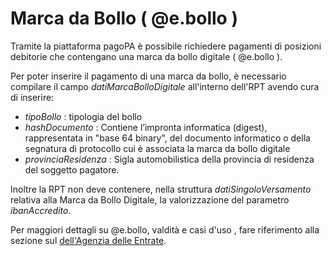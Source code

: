 Marca da Bollo ( @e.bollo )
===================

Tramite la piattaforma pagoPA è possibile richiedere pagamenti di posizioni debitorie che contengano una marca da bollo digitale ( @e.bollo ).

Per poter inserire il pagamento di una marca da bollo, è necessario compilare il campo _datiMarcaBolloDigitale_ all'interno dell'RPT avendo cura di inserire:

- _tipoBollo_ : tipologia del bollo
- _hashDocumento_ : Contiene l’impronta informatica (digest), rappresentata in "base 64 binary", del documento informatico o della segnatura di protocollo cui è associata la marca da bollo digitale
- _provinciaResidenza_ : Sigla automobilistica della provincia di residenza del soggetto pagatore.

Inoltre la RPT non deve contenere, nella struttura
*datiSingoloVersamento* relativa alla Marca da Bollo Digitale, la
valorizzazione del parametro *ibanAccredito*.

Per maggiori dettagli su @e.bollo, valdità e casi d'uso , fare riferimento alla sezione sul  [dell'Agenzia delle Entrate](https://www.agenziaentrate.gov.it/portale/web/guest/schede/pagamenti/imposta-di-bollo-per-le-istanze-trasmesse-alla-pa-ebollo-cittadini/che-cose-cittadini).